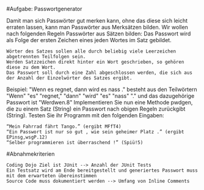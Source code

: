 
#Aufgabe: Passwortgenerator

Damit man sich Passwörter gut merken kann, ohne das diese sich leicht erraten lassen, kann man Passwörter aus Merksätzen bilden. Wir wollen nach folgenden Regeln Passwörter aus Sätzen bilden:
Das Passwort wird als Folge der ersten Zeichen eines jeden Wortes im Satz gebildet.

    Wörter des Satzes sollen alle durch beliebig viele Leerzeichen abgetrennten Teilfolgen sein.
    Werden Satzzeichen direkt hinter ein Wort geschrieben, so gehören diese zu dem Wort.
    Das Passwort soll durch eine Zahl abgeschlossen werden, die sich aus der Anzahl der Einzelwörter des Satzes ergibt.

Beispiel: "Wenn es regnet, dann wird es nass ." besteht aus den Teilwörtern "Wenn" "es" "regnet," "dann"
"wird" "es" "nass" "." und das dazugehörige Passwort ist "Werdwen.8" Implementieren Sie nun eine Methode pwdgen, die zu einem Satz (String) ein Passwort nach obigen Regeln zurückgibt (String).
Testen Sie ihr Programm mit den folgenden Eingaben:

    “Mein Fahrrad fährt Tango.” (ergibt MFfT4)
    “Ein Passwort ist nur so gut , wie sein geheimer Platz .” (ergibt EPinsg,wsgP.12)
    “Selber programmieren ist überraschend !” (Spiü!5)

#Abnahmekriterien

    Coding Dojo Ziel ist JUnit --> Anzahl der JUnit Tests
    Ein Testsatz wird am Ende bereitgestellt und generiertes Passwort muss mit dem erwarteten übereinstimmen
    Source Code muss dokumentiert werden --> Umfang von Inline Comments

